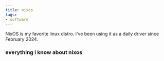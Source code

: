 ```yaml
---
title: nixos
tags: 
- software
---
```


NixOS is my favorite linux distro. i've been using it as a daily driver since February 2024. 

### everything i know about nixos
